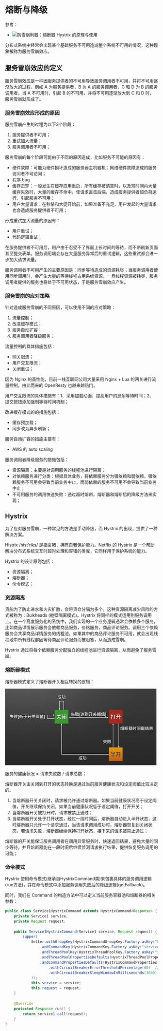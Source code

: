 # 熔断与降级

参考：
- ![防雪崩利器：熔断器 Hystrix 的原理与使用](https://segmentfault.com/a/1190000005988895)

分布式系统中经常会出现某个基础服务不可用造成整个系统不可用的情况，这种现象被称为服务雪崩效应。

## 服务雪崩效应的定义

服务雪崩效应是一种因服务提供者的不可用导致服务调用者不可用，并将不可用逐渐放大的过程。例如 A 为服务提供者，B 为 A 的服务调用者，C 和 D 为 B 的服务调用者。当 A 不可用时，引起 B 的不可用，并将不可用逐渐放大到 C 和 D 时，服务雪崩就形成了。

### 服务雪崩效应形成的原因

服务雪崩产生的过程为以下3个阶段：

1. 服务提供者不可用；
2. 重试加大流量；
3. 服务调用者不可用；

服务雪崩的每个阶段可能由于不同的原因造成，比如服务不可能的原因有：

- 硬件故障：可能为硬件损坏造成的服务器主机宕机；网络硬件故障造成的服务访问者不可访问；
- 程序 bug
- 缓存击穿：一般发生在缓存应用重启，所有缓存被清空时，以及短时间内大量缓存失效时，大量的缓存不命中，使请求直击后端，造成服务提供者超负荷运行，引起服务不可用；
- 用户大量请求：在秒杀和大促开始前，如果准备不充足，用户发起的大量请求也会造成服务提供者不可用；

形成重试加大流量的原因有：
- 用户重试；
- 代码逻辑重试；

在服务提供者不可用后，用户由于忍受不了界面上长时间的等待，而不断刷新页面甚至提交表单。服务调用端会存在大量服务异常后的重试逻辑，这些重试都会进一步加大请求流量。

服务调用者不可用产生的主要原因是：同步等待造成的资源耗尽；当服务调用者使用同步调用时，会产生大量的等待线程占用系统资源，一旦线程资源被耗尽，服务调用者提供的服务也将处于不可用状态，于是服务雪崩效应产生。

### 服务雪崩的应对策略

针对造成服务雪崩的不同原因，可以使用不同的应对策略：
1. 流量控制；
2. 改进缓存模式；
3. 服务自动扩容；
4. 服务调用者降级服务；

流量控制的具体措施包括：
- 网关限流；
- 用户交互限流；
- 关闭重试；

因为 Nginx 的高性能，目前一线互联网公司大量采用 Nginx + Lua 的网关进行流量控制，由此而来的 OpenResty 也越来越热门。

用户交互限流的具体措施有：1、采用加载动画，提高用户的忍耐等待时间；2、提交按钮添加强制等待时间机制；

改进缓存模式的的措施包括：
- 缓存预加载；
- 同步改为异步刷新；

服务自动扩容的措施主要有：
- AWS 的 auto scaling

服务调用者降级服务的措施包括：
- 资源隔离：主要是对调用服务的线程池进行隔离；
- 对依赖服务进行分类：根据具体业务，将依赖服务分为强依赖和弱依赖，强依赖服务不可用会导致当前业务中止，而弱依赖的服务不可用不会导致当前业务中止；
- 不可用服务的调用快速失败：通过超时熔断，熔断器和熔断后的降级方法来实现；

## Hystrix

为了应对服务雪崩，一种常见的方法是手动降级，而 Hystrix 的出现，提供了一种解决方案。

Histrix /hist'riks/ 是指豪猪，拥有自我保护能力。Netflix 的 Hystrix 是一个帮助解决分布式系统交互时超时处理和容错的类库，它同样用于保护系统的能力。

Hystrix 的设计原则包括：
- 资源隔离；
- 熔断器；
- 命令模式；

### 资源隔离

货船为了防止进水和火灾扩散，会将货仓分隔为多个。这种资源隔离减少风险的方式被称为：Bulkheads (舱壁隔离模式)。Hystrix 将同样的模式运用到服务调用上。在一个高度服务化的系统中，我们实现的一个业务逻辑通常会依赖多个服务，比如商品详情展示服务会依赖商品服务，价格服务，商品评论服务。调用三个依赖服务会共享商品详情服务的线程池。如果其中的商品评论服务不可用，就会出现线程池中所有线程都因等待商品评论服务而被阻塞，从而造成雪崩。

Hystrix 通过将每个依赖服务分配独立的线程池进行资源隔离，从而避免了服务雪崩。

### 熔断器模式

熔断器模式定义了熔断器开关相互转换的逻辑：

![](images/2021-11-11-10-50-32.png)

服务的健康状况 = 请求失败数 / 请求总数；

熔断器开关由关闭到打开的状态转换是通过当前服务健康状况和设定阈值比较决定的。

1. 当熔断器开关关闭时，请求被允许通过熔断器。如果当前健康状况高于设定阈值，开关继续保持关闭。如果当前健康状况低于设定阈值，打开开关；
2. 当熔断器开关被打开时，请求被禁止通过；
3. 当熔断器开关处于打开状态，经过一段时间后，熔断器自动进入半开状态，这时熔断器只允许一个请求通过，当该请求调用成功时，熔断器恢复到关闭状态，若请求失败，熔断器继续保持打开状态，接下来的请求被禁止通过；

熔断器的开关能保证服务调用者在调用异常服务时，快速返回结果，避免大量的同步等待。并且熔断器能在一段时间后继续侦测请求执行结果，提供恢复服务调用的可能；

### 命令模式

Hystrix 使用命令模式(继承自HystrixCommand类)来包裹具体的服务调用逻辑(run方法)，并在命令模式中添加服务调用失败后的降级逻辑(getFallback)。

同时，我们在 Command 的构造方法中可以定义当前服务容器池和熔断器的相关参数：
```java
public class Service1HystrixCommand extends HystrixCommand<Response> {
    private Service1 service;
    private Request request;

    public Service1HystrixCommand(Service1 service, Request request) {
        supper(
            Setter.withGroupKey(HystrixCommandGroupKey.Factory.asKey("ServiceGroup"))
                .andCommandKey(HystrixCommandKey.Factory.asKey("service1query"))
                .andThreadPoolKey(HystrixThreadPoolKey.Factory.asKey("service1ThreadPool"))
                .andThreadPoolPropertiesDefaults(HystrixThreadPoolProperties.Setter().withCoreSize(20)) // 服务线程池数量
                .andCommandPropertiesDefaults(HystrixCommandProperties.Setter()
                    .withCircuitBreakerErrorThresholdPercentage(60)  // 熔断器关闭到打开阈值
                    .withCircuitBreakerSleepWindowInMilliseconds(3000)  // 熔断器打开到关闭的时间窗口长度
            ));
            this.service = service;
            this.request = request;
    }

    @Override
    protected Response run() {
        return service1.call(request);
    }
}
```
